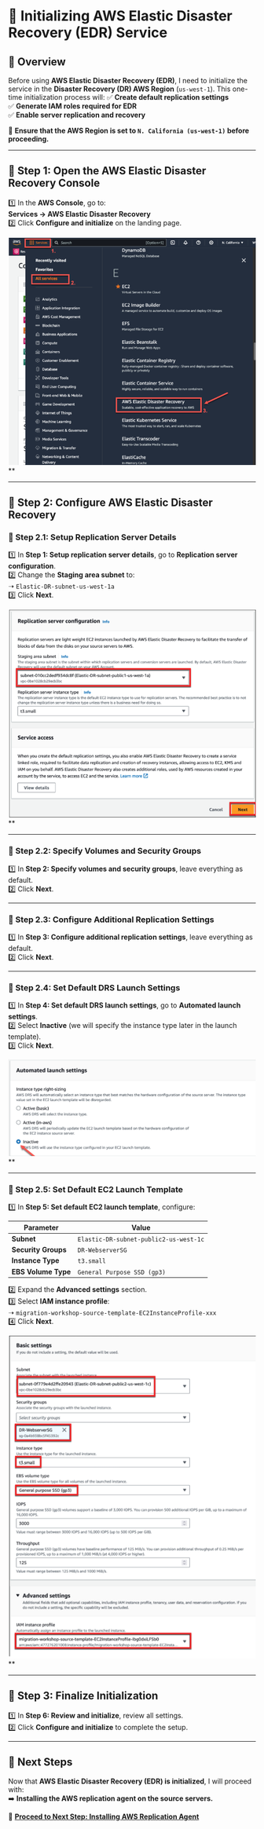 # **🔹 Initializing AWS Elastic Disaster Recovery (EDR) Service**

## **📌 Overview**
Before using **AWS Elastic Disaster Recovery (EDR)**, I need to initialize the service in the **Disaster Recovery (DR) AWS Region** (`us-west-1`). This one-time initialization process will:
✅ **Create default replication settings**  
✅ **Generate IAM roles required for EDR**  
✅ **Enable server replication and recovery**  

📌 **Ensure that the AWS Region is set to `N. California (us-west-1)` before proceeding.**  

---

## **📍 Step 1: Open the AWS Elastic Disaster Recovery Console**
1️⃣ In the **AWS Console**, go to:  
   **Services → AWS Elastic Disaster Recovery**  
2️⃣ Click **Configure and initialize** on the landing page.  

![EDR Initialization](images/edr-init.png)**  

---

## **📍 Step 2: Configure AWS Elastic Disaster Recovery**
### **🔹 Step 2.1: Setup Replication Server Details**
1️⃣ In **Step 1: Setup replication server details**, go to **Replication server configuration**.  
2️⃣ Change the **Staging area subnet** to:  
   ➝ `Elastic-DR-subnet-us-west-1a`  
3️⃣ Click **Next**.  

![Replication Server Configuration](images/step1-replication-server-config.png)**  

---

### **🔹 Step 2.2: Specify Volumes and Security Groups**
1️⃣ In **Step 2: Specify volumes and security groups**, leave everything as default.  
2️⃣ Click **Next**.  

---

### **🔹 Step 2.3: Configure Additional Replication Settings**
1️⃣ In **Step 3: Configure additional replication settings**, leave everything as default.  
2️⃣ Click **Next**.  

---

### **🔹 Step 2.4: Set Default DRS Launch Settings**
1️⃣ In **Step 4: Set default DRS launch settings**, go to **Automated launch settings**.  
2️⃣ Select **Inactive** (we will specify the instance type later in the launch template).  
3️⃣ Click **Next**.  

![DRS Launch Settings](images/step4-replication-launch-settings.png)**  

---

### **🔹 Step 2.5: Set Default EC2 Launch Template**
1️⃣ In **Step 5: Set default EC2 launch template**, configure:

| **Parameter**         | **Value**                                      |
|-----------------------|-----------------------------------------------|
| **Subnet**           | `Elastic-DR-subnet-public2-us-west-1c` |
| **Security Groups**   | `DR-WebserverSG` |
| **Instance Type**     | `t3.small` |
| **EBS Volume Type**   | `General Purpose SSD (gp3)` |

2️⃣ Expand the **Advanced settings** section.  
3️⃣ Select **IAM instance profile**:  
   ➝ `migration-workshop-source-template-EC2InstanceProfile-xxx`  
4️⃣ Click **Next**.  

![EC2 Launch Template Configuration](images/step5-ec2-launch-settings.png)**  

---

## **📍 Step 3: Finalize Initialization**
1️⃣ In **Step 6: Review and initialize**, review all settings.  
2️⃣ Click **Configure and initialize** to complete the setup.  

---

## **🚀 Next Steps**
Now that **AWS Elastic Disaster Recovery (EDR) is initialized**, I will proceed with:  
➡️ **Installing the AWS replication agent on the source servers.**  

📌 **[Proceed to Next Step: Installing AWS Replication Agent](./elastic-disaster-recovery-replication.md)**  
